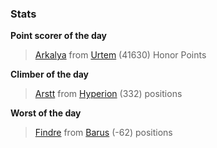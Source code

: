 

### Stats

**Point scorer of the day**
>[Arkalya](/#/character/Urtem/1878997) from [Urtem](/#/ranking/Urtem)  (41630) Honor Points


**Climber of the day**
>[Arstt](/#/character/Hyperion/592465) from [Hyperion](/#/ranking/Hyperion)  (332) positions


**Worst of the day**
>[Findre](/#/character/Barus/152035) from [Barus](/#/ranking/Barus)  (-62) positions


